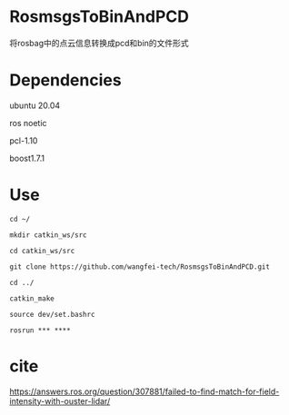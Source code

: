 # RosmsgsToBinAndPCD
将rosbag中的点云信息转换成pcd和bin的文件形式

# Dependencies

ubuntu 20.04

ros noetic

pcl-1.10

boost1.7.1

# Use

`cd ~/`

`mkdir catkin_ws/src`

`cd catkin_ws/src`

`git clone https://github.com/wangfei-tech/RosmsgsToBinAndPCD.git`

`cd ../`

`catkin_make`

`source dev/set.bashrc`

`rosrun *** ****`

# cite

https://answers.ros.org/question/307881/failed-to-find-match-for-field-intensity-with-ouster-lidar/

